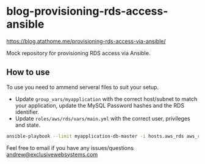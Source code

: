 # blog-provisioning-rds-access-ansible

<https://blog.atathome.me/provisioning-rds-access-via-ansible/>

Mock repository for provisioning RDS access via Ansible.  

## How to use

To use you need to ammend serveral files to suit your setup.

- Update `group_vars/myapplication` with the correct host/subnet to match your application, update the MySQL Password hashes and the RDS identifier.
- Update `roles/aws/rds/vars/main.yml` with the correct user, privileges and state.

```bash
ansible-playbook --limit myapplication-db-master -i hosts.aws_rds aws_rds.yml -DC
```

Feel free to email if you have any issues/questions
<andrew@exclusivewebsystems.com>
